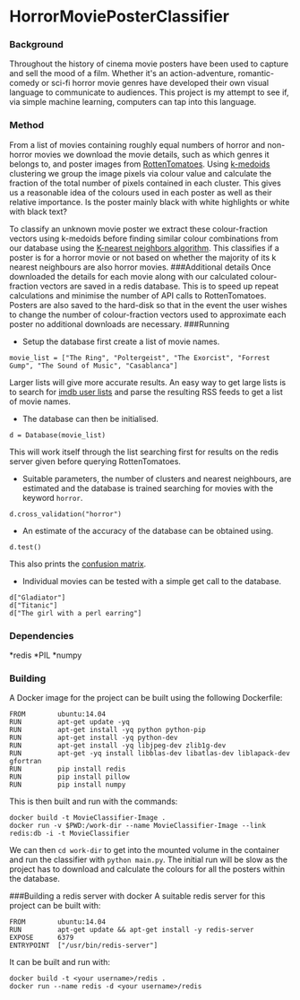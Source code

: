 # HorrorMoviePosterClassifier
### Background
Throughout the history of cinema movie posters have been used to capture and sell the mood of a film. Whether it's an action-adventure, romantic-comedy or sci-fi horror movie genres have developed their own visual language to communicate to audiences. This project is my attempt to see if, via simple machine learning, computers can tap into this language. 
### Method
From a list of movies containing roughly equal numbers of horror and non-horror movies we download the movie details, such as which genres it belongs to, and poster images from [RottenTomatoes](http://developer.rottentomatoes.com/). Using [k-medoids](https://en.wikipedia.org/wiki/K-medoids) clustering we group the image pixels via colour value and calculate the fraction of the total number of pixels contained in each cluster. This gives us a reasonable idea of the colours used in each poster as well as their relative importance. Is the poster mainly black with white highlights or white with black text? 

To classify an unknown movie poster we extract these colour-fraction vectors using k-medoids before finding similar colour combinations from our database using the [K-nearest neighbors algorithm](https://en.wikipedia.org/wiki/K-nearest_neighbors_algorithm). This classifies if a poster is for a horror movie or not based on whether the majority of its k nearest neighbours are also horror movies.
###Additional details
Once downloaded the details for each movie along with our calculated colour-fraction vectors are saved in a redis database. This is to speed up repeat calculations and minimise the number of API calls to RottenTomatoes. Posters are also saved to the hard-disk so that in the event the user wishes to change the number of colour-fraction vectors used to approximate each poster no additional downloads are necessary. 
###Running
* Setup the database first create a list of movie names. 
```
movie_list = ["The Ring", "Poltergeist", "The Exorcist", "Forrest Gump", "The Sound of Music", "Casablanca"]
```
   Larger lists will give more accurate results. An easy way to get large lists is to search for [imdb user lists](https://www.google.ie/search?q=g+horror+site%3Aimdb.com%2Flists&oq=g+horror+site%3Aimdb.com%2Flists&aqs=chrome..69i57j69i64l2.14941j0j1&sourceid=chrome&es_sm=91&ie=UTF-8#q=horror+site:imdb.com%2Flists) and parse the resulting RSS feeds to get a list of movie names. 

* The database can then be initialised. 
```
d = Database(movie_list)
```
This will work itself through the list searching first for results on the redis server given before querying RottenTomatoes.

* Suitable parameters, the number of clusters and nearest neighbours, are estimated and the database is trained searching for movies with the keyword `horror`.
```
d.cross_validation("horror")
```
* An estimate of the accuracy of the database can be obtained using.
```
d.test()
```
This also prints the [confusion matrix](https://en.wikipedia.org/wiki/Confusion_matrix).
* Individual movies can be tested with a simple get call to the database.
```
d["Gladiator"]
d["Titanic"]
d["The girl with a perl earring"]
```
### Dependencies
*redis
*PIL
*numpy
### Building
A Docker image for the project can be built using the following Dockerfile:
```
FROM        ubuntu:14.04
RUN         apt-get update -yq
RUN         apt-get install -yq python python-pip
RUN         apt-get install -yq python-dev
RUN         apt-get install -yq libjpeg-dev zlib1g-dev
RUN         apt-get -yq install libblas-dev libatlas-dev liblapack-dev gfortran
RUN         pip install redis
RUN         pip install pillow
RUN         pip install numpy
``` 
This is then built and run with the commands:
```
docker build -t MovieClassifier-Image .
docker run -v $PWD:/work-dir --name MovieClassifier-Image --link redis:db -i -t MovieClassifier
```
We can then `cd work-dir` to get into the mounted volume in the container and run the classifier with `python main.py`. The initial run will be slow as the project has to download and calculate the colours for all the posters within the database.

###Building a redis server with docker
A suitable redis server for this project can be built with:
```
FROM        ubuntu:14.04
RUN         apt-get update && apt-get install -y redis-server
EXPOSE      6379
ENTRYPOINT  ["/usr/bin/redis-server"]
```
It can be built and run with:
```
docker build -t <your username>/redis .
docker run --name redis -d <your username>/redis
```

